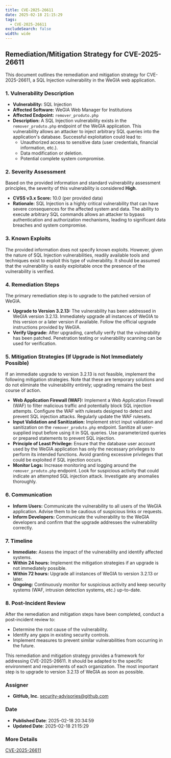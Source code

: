 ```yaml
---
title: CVE-2025-26611
date: 2025-02-18 21:15:29
tags:
  - CVE-2025-26611
excludeSearch: false
width: wide
---
```


## Remediation/Mitigation Strategy for CVE-2025-26611

This document outlines the remediation and mitigation strategy for CVE-2025-26611, a SQL Injection vulnerability in the WeGIA web application.

### 1. Vulnerability Description

*   **Vulnerability:** SQL Injection
*   **Affected Software:** WeGIA Web Manager for Institutions
*   **Affected Endpoint:** `remover_produto.php`
*   **Description:** A SQL Injection vulnerability exists in the `remover_produto.php` endpoint of the WeGIA application. This vulnerability allows an attacker to inject arbitrary SQL queries into the application's database. Successful exploitation could lead to:
    *   Unauthorized access to sensitive data (user credentials, financial information, etc.).
    *   Data modification or deletion.
    *   Potential complete system compromise.

### 2. Severity Assessment

Based on the provided information and standard vulnerability assessment principles, the severity of this vulnerability is considered **High**.

*   **CVSS v3.x Score:** 10.0 (per provided data)
*   **Rationale:** SQL Injection is a highly critical vulnerability that can have severe consequences for the affected system and data. The ability to execute arbitrary SQL commands allows an attacker to bypass authentication and authorization mechanisms, leading to significant data breaches and system compromise.

### 3. Known Exploits

The provided information does not specify known exploits. However, given the nature of SQL Injection vulnerabilities, readily available tools and techniques exist to exploit this type of vulnerability. It should be assumed that the vulnerability is easily exploitable once the presence of the vulnerability is verified.

### 4. Remediation Steps

The primary remediation step is to upgrade to the patched version of WeGIA.

*   **Upgrade to Version 3.2.13:**  The vulnerability has been addressed in WeGIA version 3.2.13. Immediately upgrade all instances of WeGIA to this version or a later version if available.  Follow the official upgrade instructions provided by WeGIA.
*   **Verify Upgrade:** After upgrading, carefully verify that the vulnerability has been patched. Penetration testing or vulnerability scanning can be used for verification.

### 5. Mitigation Strategies (If Upgrade is Not Immediately Possible)

If an immediate upgrade to version 3.2.13 is not feasible, implement the following mitigation strategies. Note that these are temporary solutions and do not eliminate the vulnerability entirely; upgrading remains the best course of action.

*   **Web Application Firewall (WAF):** Implement a Web Application Firewall (WAF) to filter malicious traffic and potentially block SQL injection attempts.  Configure the WAF with rulesets designed to detect and prevent SQL injection attacks. Regularly update the WAF rulesets.
*   **Input Validation and Sanitization:** Implement strict input validation and sanitization on the `remover_produto.php` endpoint. Sanitize all user-supplied input before using it in SQL queries. Use parameterized queries or prepared statements to prevent SQL injection.
*   **Principle of Least Privilege:** Ensure that the database user account used by the WeGIA application has only the necessary privileges to perform its intended functions. Avoid granting excessive privileges that could be exploited if SQL injection occurs.
*   **Monitor Logs:**  Increase monitoring and logging around the `remover_produto.php` endpoint.  Look for suspicious activity that could indicate an attempted SQL injection attack.  Investigate any anomalies thoroughly.

### 6. Communication

*   **Inform Users:** Communicate the vulnerability to all users of the WeGIA application. Advise them to be cautious of suspicious links or requests.
*   **Inform Developers:** Communicate the vulnerability to the WeGIA developers and confirm that the upgrade addresses the vulnerability correctly.

### 7. Timeline

*   **Immediate:** Assess the impact of the vulnerability and identify affected systems.
*   **Within 24 hours:**  Implement the mitigation strategies if an upgrade is not immediately possible.
*   **Within 72 hours:** Upgrade all instances of WeGIA to version 3.2.13 or later.
*   **Ongoing:** Continuously monitor for suspicious activity and keep security systems (WAF, intrusion detection systems, etc.) up-to-date.

### 8. Post-Incident Review

After the remediation and mitigation steps have been completed, conduct a post-incident review to:

*   Determine the root cause of the vulnerability.
*   Identify any gaps in existing security controls.
*   Implement measures to prevent similar vulnerabilities from occurring in the future.

This remediation and mitigation strategy provides a framework for addressing CVE-2025-26611. It should be adapted to the specific environment and requirements of each organization.  The most important step is to upgrade to version 3.2.13 of WeGIA as soon as possible.

### Assigner
- **GitHub, Inc.** <security-advisories@github.com>

### Date
- **Published Date**: 2025-02-18 20:34:59
- **Updated Date**: 2025-02-18 21:15:29

### More Details
[CVE-2025-26611](https://www.cvedetails.com/cve/CVE-2025-26611)
